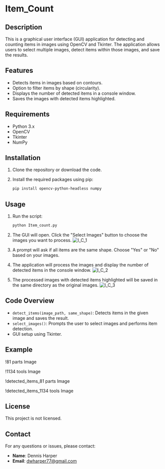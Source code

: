 # Item_Count

## Description
This is a graphical user interface (GUI) application for detecting and counting items in images using OpenCV and Tkinter. The application allows users to select multiple images, detect items within those images, and save the results.

## Features

- Detects items in images based on contours.
- Option to filter items by shape (circularity).
- Displays the number of detected items in a console window.
- Saves the images with detected items highlighted.

## Requirements

- Python 3.x
- OpenCV
- Tkinter
- NumPy

## Installation

1. Clone the repository or download the code.
2. Install the required packages using pip:

    ```bash
    pip install opencv-python-headless numpy
    ```

## Usage

1. Run the script:

    ```bash
    python Item_count.py
    ```

2. The GUI will open. Click the "Select Images" button to choose the images you want to process.
   ![I_C_1](https://github.com/user-attachments/assets/78b7b840-97c8-433e-a24c-f42cdf380767)

3. A prompt will ask if all items are the same shape. Choose "Yes" or "No" based on your images.
4. The application will process the images and display the number of detected items in the console window.
    ![I_C_2](https://github.com/user-attachments/assets/48eeee4e-664a-483c-8e4d-ab1192e3b744)

5. The processed images with detected items highlighted will be saved in the same directory as the original images.
    ![I_C_3](https://github.com/user-attachments/assets/b98479b1-a85d-4366-bbd3-7a80f123150b)


## Code Overview

- `detect_items(image_path, same_shape)`: Detects items in the given image and saves the result.
- `select_images()`: Prompts the user to select images and performs item detection.
- GUI setup using Tkinter.

## Example

!81 parts Image

!1134 tools Image

!detected_items_81 parts Image

!detected_items_1134 tools Image

## License

This project is not licensed.

## Contact
For any questions or issues, please contact:
- **Name**: Dennis Harper
- **Email**: dwharper77@gmail.com
